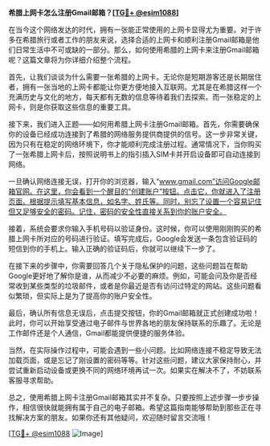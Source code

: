 **希腊上网卡怎么注册Gmail邮箱？[[TG💪+ @esim1088](https://t.me/s/esim1088)]**

在当今这个网络发达的时代，拥有一张能正常使用的上网卡显得尤为重要。对于许多在希腊旅行或者工作的朋友来说，选择合适的上网卡和顺利注册Gmail邮箱是他们日常生活中不可或缺的一部分。那么，如何使用希腊的上网卡来注册Gmail邮箱呢？这篇文章将为你详细介绍整个流程。

首先，让我们谈谈为什么需要一张希腊的上网卡。无论你是短期游客还是长期居住者，拥有一张当地的上网卡都能让你更方便地接入互联网。尤其是在希腊这样一个充满历史与文化的地方，每天都有无数的信息等待着我们去探索。而一张稳定的上网卡，则是你获取这些信息的重要工具。

接下来，我们进入正题——如何用希腊上网卡注册Gmail邮箱。首先，你需要确保你的设备已经成功连接到了希腊的网络服务提供商提供的信号。这一步非常关键，因为只有在稳定的网络环境下，你才能顺利完成注册过程。通常情况下，当你购买了一张希腊上网卡后，按照说明书上的指引插入SIM卡并开启设备即可自动连接到网络。

一旦确认网络连接无误，打开你的浏览器，输入“www.gmail.com”访问Google邮箱官网。在这里，你会看到一个醒目的“创建账户”按钮。点击它，你就进入了注册页面。根据提示填写基本信息，如名字、姓氏等。同时，别忘了设置一个容易记住但又足够安全的密码。记住，密码的安全性直接关系到你的账户安全。

接着，系统会要求你输入手机号码以验证身份。这时候，你可以使用刚刚购买的希腊上网卡所对应的号码进行验证。填写完成后，Google会发送一条包含验证码的短信到你的手机上。输入正确的验证码后，你就可以继续下一步了。

在接下来的步骤中，你需要回答几个关于隐私保护的问题，这些问题旨在帮助Google更好地了解你是谁，从而减少不必要的麻烦。例如，可能会问及你是否经常收到某些类型的垃圾邮件，或者是你最近是否有访问过特定的网站。这些问题看似繁琐，但实际上是为了提高你的账户安全性。

最后，确认所有信息无误后，点击提交按钮，你的Gmail邮箱就正式创建成功啦！此时，你可以开始享受通过电子邮件与世界各地的朋友保持联系的乐趣了。无论是工作邮件还是个人通信，Gmail都能提供便捷的服务体验。

当然，在实际操作过程中，可能会遇到一些小问题。比如网络连接不稳定导致无法加载页面，或是忘记了刚设置的密码等等。针对这些问题，建议大家保持耐心，并尝试重新启动设备或更换不同的网络环境再试一次。如果实在解决不了，不妨联系客服寻求帮助。

总之，使用希腊上网卡注册Gmail邮箱其实并不复杂。只要按照上述步骤一步步操作，相信很快就能拥有属于自己的电子邮箱。希望这篇指南能够帮助到那些正在寻找解决方案的朋友。如果你还有其他疑问，欢迎随时留言交流哦！

[[TG💪+ @esim1088](https://t.me/s/esim1088) ![Image](https://i.postimg.cc/4NQfJmqS/Snipaste-2025-05-13-00-14-12.png)]